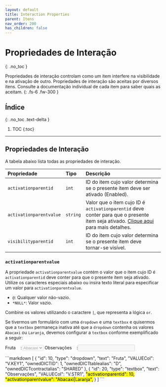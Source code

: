 ```yaml
---
layout: default
title: Interaction Properties
parent: Itens
nav_order: 200
has_children: false
---
```

# Propriedades de Interação
{: .no_toc }


Propriedades de interação controlam como um item interfere na visibilidade e na ativação de outro. Propriedades de interação são aceitas por diversos itens. Consulte a documentação individual de cada item para saber quais as aceitam.
{: .fs-6 .fw-300 }

## Índice
{: .no_toc .text-delta }

1. TOC
{:toc}

---


## Propriedades de Interação

A tabela abaixo lista todas as propriedades de interação.

| Propriedade           | Tipo      | Descrição                                                        |
|:----------------------|:----------|:-----------------------------------------------------------------|
| `activationparentid`  | `int`     |ID do item cujo valor determina se o presente item deve ser ativado (Enabled). 
| `activationparentvalue`| `string` |Valor que o item cujo ID é `activationparentid` deve conter para que o presente item seja ativado. [Clique aqui](#activationparentvalue) para mais detalhes. 
| `visibilityparentid`  | `int`     |ID do item cujo valor determina se o presente item deve tornar-se visível. 

### `activationparentvalue`
A propriedade `activationparentvalue` contém o valor que o item cujo ID é `activationparentid` deve conter para que o presente item seja ativado. Utilize os caracteres especiais abaixo ou insira texto literal para especificar um valor para `activationparentvalue`.

- `@`: Qualquer valor não-vazio.
- `*NULL*`: Valor vazio.

Combine os valores utilizando o caractere `|`, que representa a lógica `or`.

Se tivermos um formulário com uma `dropdown` e uma `textbox` e quisermos que a `textbox` permaneça inativa até que a `dropdown` contenha os valores `Abacaxi` ou `Laranja`, devemos configurar a `textbox` conforme exemplificado a seguir:

<div class="code-example" markdown="1">

Fruta&nbsp;&nbsp;&nbsp;&nbsp;:<select disabled>
        <option value="Abacaxi">Abacaxi</option>
        <option value="Laranja">Laranja</option>
        <option value="Mamão">Mamão</option>
        <option value="Banana">Banana</option>
      </select>
Observações&nbsp;&nbsp;&nbsp;&nbsp;:<input disabled />

</div>
```markdown
[
  {
    "id": 10,
    "type": "dropdown",
    "text": "Fruta",
    "VALUECol": "V.KEY1",
    "ownedDICTID": 1,
    "ownedDICTtablealias": "D",
    "ownedDICTcontractalias": "SHARED"
  },
  {
    "id": 20,
    "type": "textbox",
    "text": "Observações",
    "VALUECol": "V.STR1",
    <mark>"activationparentid": 10,</mark>
    <mark>"activationparentvalue": "Abacaxi|Laranja",</mark>
  }
]
```



